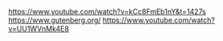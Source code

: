 
https://www.youtube.com/watch?v=kCc8FmEb1nY&t=1427s
https://www.gutenberg.org/
https://www.youtube.com/watch?v=UU1WVnMk4E8

